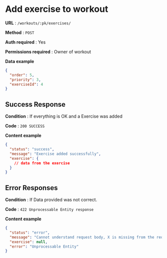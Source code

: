# Add exercise to workout

**URL** : `/workouts/:pk/exercises/`

**Method** : `POST`

**Auth required** : Yes

**Permissions required** : Owner of workout

**Data example**

```json
{
  "order": 5,
  "priority": 3,
  "exerciseId": 4
}
```

## Success Response

**Condition** : If everything is OK and a Exercise was added

**Code** : `200 SUCCESS`

**Content example**

```json
{
  "status": "success",
  "message": "Exercise added successfully",
  "exercise": {
    // data from the exercise
  }
}
```

## Error Responses

**Condition** : If Data provided was not correct.

**Code** : `422 Unprocessable Entity response`

**Content example**

```json
{
  "status": "error",
  "message": "Cannot understand request body, X is missing from the request",
  "exercise": null,
  "error": "Unprocessable Entity"
}
```
